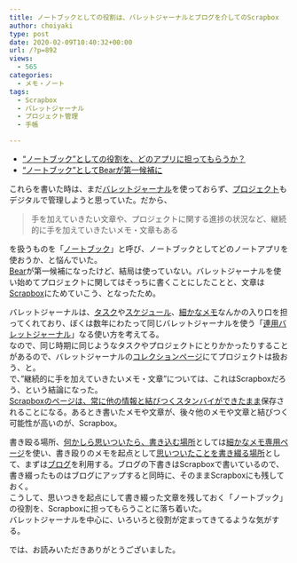 ```yaml
---
title: ノートブックとしての役割は、バレットジャーナルとブログを介してのScrapbox
author: choiyaki
type: post
date: 2020-02-09T10:40:32+00:00
url: /?p=892
views:
  - 565
categories:
  - メモ・ノート
tags:
  - Scrapbox
  - バレットジャーナル
  - プロジェクト管理
  - 手帳

---
```

  * [“ノートブック”としての役割を、どのアプリに担ってもらうか？][1]
  * [“ノートブック”としてBearが第一候補に][2]

これらを書いた時は、まだ[バレットジャーナル][3]を使っておらず、[プロジェクト][4]もデジタルで管理しようと思っていた。だから、

> 手を加えていきたい文章や、プロジェクトに関する進捗の状況など、継続的に手を加えていきたいメモ・文章もある

を扱うものを「[ノートブック][5]」と呼び、ノートブックとしてどのノートアプリを使おうか、と悩んでいた。  
[Bear][6]が第一候補になったけど、結局は使っていない。バレットジャーナルを使い始めてプロジェクトに関してはそっちに書くことにしたことと、文章は[Scrapbox][7]にためていこう、となったため。

バレットジャーナルは、[タスク][8]や[スケジュール][9]、[細かなメモ][10]なんかの入り口を担ってくれており、ぼくは数年にわたって同じバレットジャーナルを使う「[連用バレットジャーナル][11]」なる使い方を考えてる。  
なので、同じ時期に同じようなタスクやプロジェクトにとりかかったりすることがあるので、バレットジャーナルの[コレクションページ][12]にてプロジェクトは扱おう、と。  
で、&#8221;継続的に手を加えていきたいメモ・文章&#8221;については、これはScrapboxだろう、という結論になった。  
[Scrapboxのページは、常に他の情報と結びつくスタンバイができたまま][13]保存されることになる。あるとき書いたメモや文章が、後々他のメモや文章と結びつく可能性が高いのが、Scrapbox。

書き殴る場所、[何かしら思いついたら、書き込む場所][14]としては[細かなメモ専用ページ][15]を使い、書き殴りのメモを起点として[思いついたことを書き綴る場所][16]として、まずは[ブログ][17]を利用する。ブログの下書きはScrapboxで書いているので、書き綴ったものはブログにアップすると同時に、そのままScrapboxにも残しておく。  
こうして、思いつきを起点にして書き綴った文章を残しておく「ノートブック」の役割を、Scrapboxに担ってもらうことに落ち着いた。  
バレットジャーナルを中心に、いろいろと役割が定まってきてるような気がする。

では、お読みいただきありがとうございました。

 [1]: https://choiyaki.com/?p=673
 [2]: https://choiyaki.com/?p=678
 [3]: https://scrapbox.io/choiyaki-hondana/%E3%83%90%E3%83%AC%E3%83%83%E3%83%88%E3%82%B8%E3%83%A3%E3%83%BC%E3%83%8A%E3%83%AB
 [4]: https://scrapbox.io/choiyaki-hondana/%E3%83%97%E3%83%AD%E3%82%B8%E3%82%A7%E3%82%AF%E3%83%88
 [5]: https://scrapbox.io/choiyaki-hondana/%E3%83%8E%E3%83%BC%E3%83%88%E3%83%96%E3%83%83%E3%82%AF
 [6]: https://scrapbox.io/choiyaki-hondana/Bear
 [7]: https://scrapbox.io/choiyaki-hondana/Scrapbox
 [8]: https://scrapbox.io/choiyaki-hondana/%E3%82%BF%E3%82%B9%E3%82%AF
 [9]: https://scrapbox.io/choiyaki-hondana/%E3%82%B9%E3%82%B1%E3%82%B8%E3%83%A5%E3%83%BC%E3%83%AB
 [10]: https://scrapbox.io/choiyaki-hondana/%E7%B4%B0%E3%81%8B%E3%81%AA%E3%83%A1%E3%83%A2
 [11]: https://scrapbox.io/choiyaki-hondana/%E9%80%A3%E7%94%A8%E3%83%90%E3%83%AC%E3%83%83%E3%83%88%E3%82%B8%E3%83%A3%E3%83%BC%E3%83%8A%E3%83%AB
 [12]: https://scrapbox.io/choiyaki-hondana/%E3%82%B3%E3%83%AC%E3%82%AF%E3%82%B7%E3%83%A7%E3%83%B3%E3%83%9A%E3%83%BC%E3%82%B8
 [13]: https://scrapbox.io/choiyaki-hondana/Scrapbox%E3%81%AE%E3%83%9A%E3%83%BC%E3%82%B8%E3%81%AF%E3%80%81%E5%B8%B8%E3%81%AB%E4%BB%96%E3%81%AE%E6%83%85%E5%A0%B1%E3%81%A8%E7%B5%90%E3%81%B3%E3%81%A4%E3%81%8F%E3%82%B9%E3%82%BF%E3%83%B3%E3%83%90%E3%82%A4%E3%81%8C%E3%81%A7%E3%81%8D%E3%81%9F%E3%81%BE%E3%81%BE
 [14]: https://scrapbox.io/choiyaki-hondana/%E4%BD%95%E3%81%8B%E3%81%97%E3%82%89%E6%80%9D%E3%81%84%E3%81%A4%E3%81%84%E3%81%9F%E3%82%89%E3%80%81%E6%9B%B8%E3%81%8D%E8%BE%BC%E3%82%80%E5%A0%B4%E6%89%80
 [15]: https://scrapbox.io/choiyaki-hondana/%E7%B4%B0%E3%81%8B%E3%81%AA%E3%83%A1%E3%83%A2%E5%B0%82%E7%94%A8%E3%83%9A%E3%83%BC%E3%82%B8
 [16]: https://scrapbox.io/choiyaki-hondana/%E6%80%9D%E3%81%84%E3%81%A4%E3%81%84%E3%81%9F%E3%81%93%E3%81%A8%E3%82%92%E6%9B%B8%E3%81%8D%E7%B6%B4%E3%82%8B%E5%A0%B4%E6%89%80
 [17]: https://scrapbox.io/choiyaki-hondana/%E3%83%96%E3%83%AD%E3%82%B0